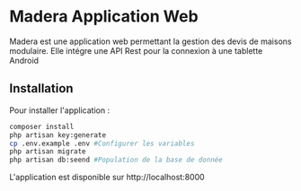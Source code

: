# Madera Application Web
Madera est une application web permettant la gestion des devis de maisons modulaire.
Elle intégre une API Rest pour la connexion à une tablette Android

## Installation 
Pour installer l'application :
```bash
composer install
php artisan key:generate
cp .env.example .env #Configurer les variables 
php artisan migrate
php artisan db:seend #Population de la base de donnée
```
L'application est disponible sur http://localhost:8000